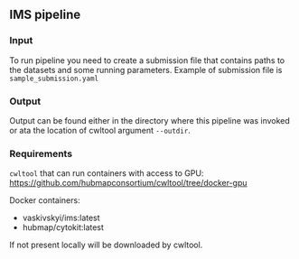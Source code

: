 ## IMS pipeline

### Input

To run pipeline you need to create a submission file that contains paths to the datasets 
and some running parameters. Example of submission file is `sample_submission.yaml` 


### Output

Output can be found either in the directory where this pipeline was invoked or 
ata the location of cwltool argument `--outdir`. 


### Requirements

`cwltool` that can run containers with access to GPU: 
https://github.com/hubmapconsortium/cwltool/tree/docker-gpu

Docker containers:
 - vaskivskyi/ims:latest
 - hubmap/cytokit:latest

If not present locally will be downloaded by cwltool.
